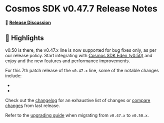 # Cosmos SDK v0.47.7 Release Notes

💬 [**Release Discussion**](https://github.com/orgs/cosmos/discussions/categories/announcements)

## 🚀 Highlights

v0.50 is there, the v0.47.x line is now supported for bug fixes only, as per our release policy.
Start integrating with [Cosmos SDK Eden (v0.50)](https://github.com/cosmos/cosmos-sdk/releases/tag/v0.50.2) and enjoy and the new features and performance improvements.

For this 7th patch release of the `v0.47.x` line, some of the notable changes include:

* 
* 

Check out the [changelog](https://github.com/cosmos/cosmos-sdk/blob/v0.47.5/CHANGELOG.md) for an exhaustive list of changes or [compare changes](https://github.com/cosmos/cosmos-sdk/compare/v0.47.6...v0.47.7) from last release.

Refer to the [upgrading guide](https://github.com/cosmos/cosmos-sdk/blob/release/v0.50.x/UPGRADING.md) when migrating from `v0.47.x` to `v0.50.x`.
